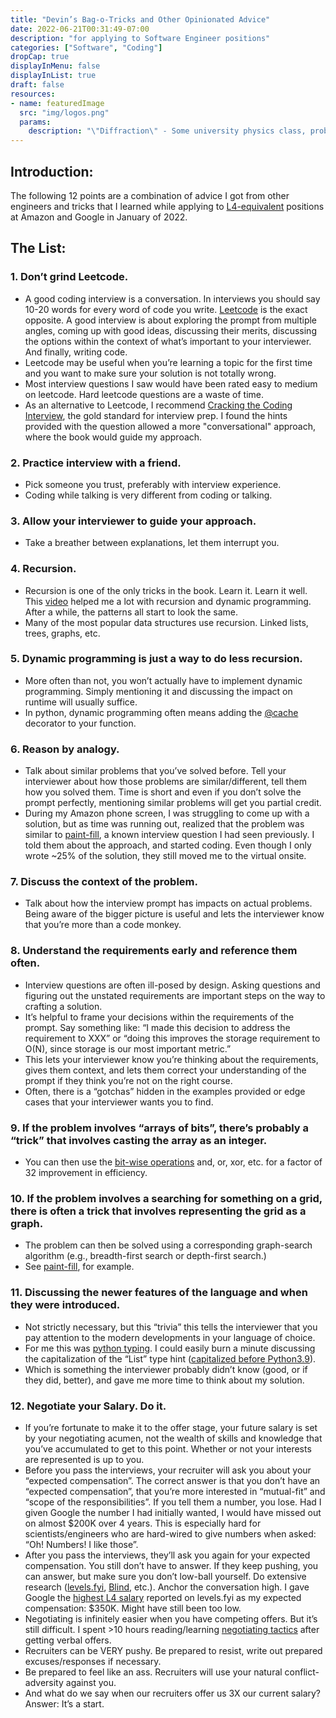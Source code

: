 ```yaml
---
title: "Devin’s Bag-o-Tricks and Other Opinionated Advice"
date: 2022-06-21T00:31:49-07:00
description: "for applying to Software Engineer positions"
categories: ["Software", "Coding"]
dropCap: true
displayInMenu: false
displayInList: true
draft: false
resources:
- name: featuredImage
  src: "img/logos.png"
  params:
    description: "\"Diffraction\" - Some university physics class, probably"
---
```



## Introduction:

The following 12 points are a combination of advice I got from other engineers and tricks that I learned while applying to [L4-equivalent](https://candor.co/articles/tech-careers/google-promotions-the-real-scoop-on-leveling-up) positions at Amazon and Google in January of 2022.

## The List:

### 1. Don’t grind Leetcode.
*	A good coding interview is a conversation. In interviews you should say 10-20 words for every word of code you write. [Leetcode](https://leetcode.com/) is the exact opposite. A good interview is about exploring the prompt from multiple angles, coming up with good ideas, discussing their merits, discussing the options within the context of what’s important to your interviewer. And finally, writing code.
*	Leetcode may be useful when you’re learning a topic for the first time and you want to make sure your solution is not totally wrong.
*	Most interview questions I saw would have been rated easy to medium on leetcode. Hard leetcode questions are a waste of time.
* As an alternative to Leetcode, I recommend [Cracking the Coding Interview](https://www.crackingthecodinginterview.com/), the gold standard for interview prep. I found the hints provided with the question allowed a more "conversational" approach, where the book would guide my approach.
### 2. Practice interview with a friend.
* Pick someone you trust, preferably with interview experience.
* Coding while talking is very different from coding or talking.
### 3. Allow your interviewer to guide your approach.
* Take a breather between explanations, let them interrupt you.
### 4. Recursion. 
* Recursion is one of the only tricks in the book. Learn it. Learn it well. This [video](https://www.youtube.com/watch?v=oBt53YbR9Kk) helped me a lot with recursion and dynamic programming. After a while, the patterns all start to look the same.
* Many of the most popular data structures use recursion. Linked lists, trees, graphs, etc.
### 5. Dynamic programming is just a way to do less recursion.
* More often than not, you won’t actually have to implement dynamic programming. Simply mentioning it and discussing the impact on runtime will usually suffice.
* In python, dynamic programming often means adding the [@cache](https://docs.python.org/3/library/functools.html) decorator to your function.
### 6. Reason by analogy.
* Talk about similar problems that you’ve solved before. Tell your interviewer about how those problems are similar/different, tell them how you solved them. Time is short and even if you don’t solve the prompt perfectly, mentioning similar problems will get you partial credit.
* During my Amazon phone screen, I was struggling to come up with a solution, but as time was running out, realized that the problem was similar to [paint-fill](https://medium.com/@obiwankenoobi/interview-question-9-paint-bucket-22b54d4b75df), a known interview question I had seen previously. I told them about the approach, and started coding. Even though I only wrote ~25% of the solution, they still moved me to the virtual onsite.
### 7. Discuss the context of the problem.
* Talk about how the interview prompt has impacts on actual problems. Being aware of the bigger picture is useful and lets the interviewer know that you’re more than a code monkey.
### 8. Understand the requirements early and reference them often.
* Interview questions are often ill-posed by design. Asking questions and figuring out the unstated requirements are important steps on the way to crafting a solution.
* It’s helpful to frame your decisions within the requirements of the prompt. Say something like: “I made this decision to address the requirement to XXX” or “doing this improves the storage requirement to O(N), since storage is our most important metric.”
* This lets your interviewer know you’re thinking about the requirements, gives them context, and lets them correct your understanding of the prompt if they think you’re not on the right course.
* Often, there is a “gotchas” hidden in the examples provided or edge cases that your interviewer wants you to find.
### 9. If the problem involves “arrays of bits”, there’s probably a “trick” that involves casting the array as an integer.
* You can then use the [bit-wise operations](https://wiki.python.org/moin/BitwiseOperators) and, or, xor, etc. for a factor of 32 improvement in efficiency.
### 10. If the problem involves a searching for something on a grid, there is often a trick that involves representing the grid as a graph. 
* The problem can then be solved using a corresponding graph-search algorithm (e.g., breadth-first search or depth-first search.)
* See [paint-fill](https://medium.com/@obiwankenoobi/interview-question-9-paint-bucket-22b54d4b75df), for example.
### 11. Discussing the newer features of the language and when they were introduced.
* Not strictly necessary, but this “trivia” this tells the interviewer that you pay attention to the modern developments in your language of choice.
* For me this was [python typing](https://docs.python.org/3/library/typing.html). I could easily burn a minute discussing the capitalization of the “List” type hint ([capitalized before Python3.9](https://docs.python.org/3/whatsnew/3.9.html#type-hinting-generics-in-standard-collections)).
* Which is something the interviewer probably didn’t know (good, or if they did, better), and gave me more time to think about my solution.
### 12. Negotiate your Salary. Do it.
* If you’re fortunate to make it to the offer stage, your future salary is set by your negotiating acumen, not the wealth of skills and knowledge that you’ve accumulated to get to this point. Whether or not your interests are represented is up to you. 
* Before you pass the interviews, your recruiter will ask you about your “expected compensation”. The correct answer is that you don’t have an “expected compensation”, that you’re more interested in “mutual-fit” and “scope of the responsibilities”. If you tell them a number, you lose. Had I given Google the number I had initially wanted, I would have missed out on almost $200K over 4 years. This is especially hard for scientists/engineers who are hard-wired to give numbers when asked: “Oh! Numbers! I like those”.
* After you pass the interviews, they’ll ask you again for your expected compensation. You still don’t have to answer. If they keep pushing, you can answer, but make sure you don’t low-ball yourself. Do extensive research ([levels.fyi](https://www.levels.fyi/), [Blind](https://www.teamblind.com/), etc.). Anchor the conversation high. I gave Google the [highest L4 salary](https://www.levels.fyi/company/Google/salaries/Software-Engineer/L4/) reported on levels.fyi as my expected compensation: $350K. Might have still been too low.
* Negotiating is infinitely easier when you have competing offers. But it’s still difficult. I spent >10 hours reading/learning [negotiating tactics](https://www.kalzumeus.com/2012/01/23/salary-negotiation/) after getting verbal offers.
* Recruiters can be VERY pushy. Be prepared to resist, write out prepared excuses/responses if necessary.
* Be prepared to feel like an ass. Recruiters will use your natural conflict-adversity against you.
* And what do we say when our recruiters offer us 3X our current salary? Answer: It’s a start.
